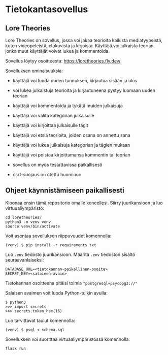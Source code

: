 # Tietokantasovellus
## Lore Theories

Lore Theories on sovellus, jossa voi jakaa teorioita kaikista mediatyypeistä, kuten videopeleistä, elokuvista ja kirjoista. Käyttäjä voi julkaista teorian, jonka muut käyttäjät voivat lukea ja kommentoida.

Sovellus löytyy osoitteesta: https://loretheories.fly.dev/

Sovelluksen ominaisuuksia:
- käyttäjä voi luoda uuden tunnuksen, kirjautua sisään ja ulos
- voi lukea julkaistuja teorioita ja kirjautuneena pystyy luomaan uuden teorian
- käyttäjä voi kommentoida ja tykätä muiden julkaisuja
- käyttäjä voi valita kategorian julkaisulle
- käyttäjä voi kirjoittaa julkaisulle tägit
- käyttäjä voi etsiä teorioita, joiden osana on annettu sana
- käyttäjä voi lukea julkaisuja kategorian ja tägien mukaan
- käyttäjä voi poistaa kirjoittamansa kommentin tai teorian

- sovellus on myös testattavissa paikallisesti
- csrf-suojaus on otettu huomioon

## Ohjeet käynnistämiseen paikallisesti
Kloonaa ensin tämä repositorio omalle koneellesi. Siirry juurikansioon ja luo virtuualiympäristö:
```
cd loretheories/
python3 -m venv venv
source venv/bin/activate
```

Voit asentaa sovelluksen riippuvuudet komennolla:
```
(venv) $ pip install -r requirements.txt
```
Luo `.env` tiedosto juurikansioon. Määritä `.env` tiedoston sisältö seuraavanlaiseksi:
```
DATABASE_URL=<tietokannan-paikallinen-osoite>
SECRET_KEY=<salainen-avain>
```
Tietokannan osoitteena pitäisi toimia `"postgresql+psycopg2://"`

Salaisen avaimen voit luoda Python-tulkin avulla:
```
$ python3
>>> import secrets
>>> secrets.token_hex(16)
```
Luo tarvittavat taulut komennolla:
```
(venv) $ psql < schema.sql
```
Sovelluksen voi suorittaa virtuaaliympäristössä komennolla:
``` 
flask run
``` 
